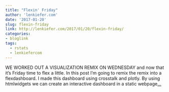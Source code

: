 ```yaml
---
title: "Flexin' Friday"
author: 'lenkiefer.com'
date: '2017-01-20'
slug: flexin-friday
link: http://lenkiefer.com/2017/01/20/flexin-friday/
categories:
- bloglink
tags:
  - rstats
  - lenkiefercom
---
```


WE WORKED OUT A VISUALIZATION REMIX ON WEDNESDAY and now that it’s Friday time to flex a little. In this post I’m going to remix the remix into a flexdashboard. I made this dashboard using crosstalk and plotly. By using htmlwidgets we can create an interactive dashboard in a static webpage[... <i class="fas fa-external-link-alt"></i>](http://lenkiefer.com/2017/01/20/flexin-friday/)

